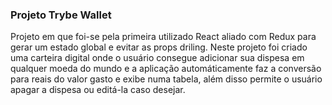 ### Projeto Trybe Wallet

Projeto em que foi-se pela primeira utilizado React aliado com Redux para gerar um estado global e evitar as props driling. Neste projeto foi criado uma carteira digital onde o usuário consegue adicionar sua dispesa em qualquer moeda do mundo e a aplicação automáticamente faz a conversão para reais do valor gasto e exibe numa tabela, além disso permite o usuário apagar a dispesa ou editá-la caso desejar.
